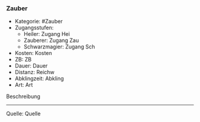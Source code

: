 ### Zauber

- Kategorie: #Zauber
- Zugangsstufen:
  - Heiler: Zugang Hei
  - Zauberer: Zugang Zau
  - Schwarzmagier: Zugang Sch
- Kosten: Kosten
- ZB: ZB
- Dauer: Dauer
- Distanz: Reichw
- Abklingzeit: Abkling
- Art: Art

Beschreibung

---

Quelle: Quelle
